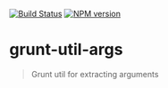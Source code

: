 [![Build Status](https://travis-ci.org/mikaelkaron/grunt-util-args.png)](https://travis-ci.org/mikaelkaron/grunt-util-args)
[![NPM version](https://badge.fury.io/js/grunt-util-args.png)](http://badge.fury.io/js/grunt-util-args)

# grunt-util-args

> Grunt util for extracting arguments
